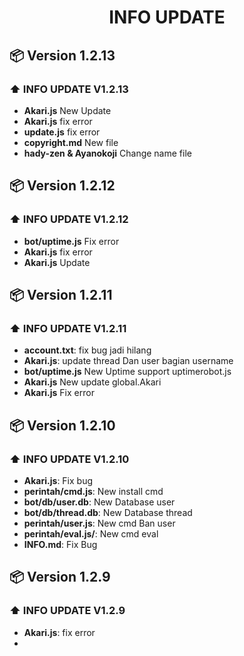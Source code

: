 <h1 align="center">INFO UPDATE</h1>

## 📦 Version 1.2.13
### ⬆️ INFO UPDATE V1.2.13
- **Akari.js** New Update
- **Akari.js** fix error
- **update.js** fix error
- **copyright.md** New file
- **hady-zen & Ayanokoji** Change name file


## 📦 Version 1.2.12
### ⬆️ INFO UPDATE V1.2.12
- **bot/uptime.js** Fix error
- **Akari.js** fix error
- **Akari.js** Update

## 📦 Version 1.2.11
### ⬆️ INFO UPDATE V1.2.11
- **account.txt**: fix bug jadi hilang
- **Akari.js**: update thread Dan user bagian username
- **bot/uptime.js** New Uptime support uptimerobot.js
- **Akari.js** New update global.Akari
- **Akari.js** Fix error

## 📦 Version 1.2.10
### ⬆️ INFO UPDATE V1.2.10
- **Akari.js**: Fix bug
- **perintah/cmd.js**: New install cmd
- **bot/db/user.db**: New Database user
- **bot/db/thread.db**: New Database thread
- **perintah/user.js**: New cmd Ban user
- **perintah/eval.js/**: New cmd eval
- **INFO.md**: Fix Bug

## 📦 Version 1.2.9
### ⬆️ INFO UPDATE V1.2.9
- **Akari.js**: fix error
- 
## 
